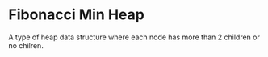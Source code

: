 # Fibonacci Min Heap

A type of heap data structure where each node has more than 2 children or no chilren.

